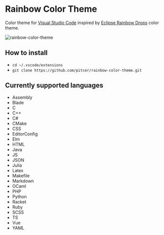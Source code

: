 # Rainbow Color Theme

Color theme for [Visual Studio Code](https://github.com/microsoft/vscode) inspired by [Eclipse Rainbow Drops](https://github.com/guari/eclipse-ui-theme/blob/master/com.github.eclipseuitheme.themes.plugin/bin/color-scheme/RainbowDrops.xml) color theme.

![rainbow-color-theme](https://raw.githubusercontent.com/pitcer/rainbow-color-theme/master/rainbow-color-theme.png)

## How to install

* `cd ~/.vscode/extensions`
* `git clone https://github.com/pitcer/rainbow-color-theme.git`

## Currently supported languages

* Assembly
* Blade
* C
* C++
* C#
* CMake
* CSS
* EditorConfig
* Elm
* HTML
* Java
* JS
* JSON
* Julia
* Latex
* Makefile
* Markdown
* OCaml
* PHP
* Python
* Racket
* Ruby
* SCSS
* TS
* Vue
* YAML
